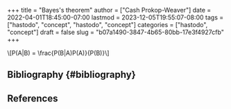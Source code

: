 +++
title = "Bayes's theorem"
author = ["Cash Prokop-Weaver"]
date = 2022-04-01T18:45:00-07:00
lastmod = 2023-12-05T19:55:07-08:00
tags = ["hastodo", "concept", "hastodo", "concept"]
categories = ["hastodo", "concept"]
draft = false
slug = "b07a1490-3847-4b65-80bb-17e3f4927cfb"
+++

\\[P(A|B) = \frac{P(B|A)P(A)}{P(B)}\\]


## Bibliography {#bibliography}

## References

<style>.csl-entry{text-indent: -1.5em; margin-left: 1.5em;}</style><div class="csl-bib-body">
</div>

